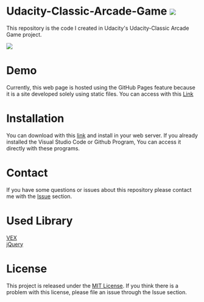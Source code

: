 # Udacity-Classic-Arcade-Game ![](https://img.shields.io/badge/Code%20Statue-Open-brightgreen.svg)
This repository is the code I created in Udacity's Udacity-Classic Arcade Game project.

<img src="./images/introduce.gif"/>

# Demo
Currently, this web page is hosted using the GitHub Pages feature because it is a site developed solely using static files. You can access with this [Link](https://sangumee.github.io/Udacity-Classic-Arcade-Game/)


# Installation
You can download with this [link](https://github.com/sangumee/Udacity-Classic-Arcade-Game/archive/master.zip) and install in your web server. If you already installed the Visual Studio Code or Github Program, You can access it directly with these programs.

# Contact
If you have some questions or issues about this repository please contact me with the [Issue](https://github.com/sangumee/Udacity-Classic-Arcade-Game/issues) section.

# Used Library

[VEX](https://github.hubspot.com/vex/docs/welcome/)  
[jQuery](https://jquery.com/)

# License
This project is released under the [MIT License](https://choosealicense.com/licenses/mit/). If you think there is a problem with this license, please file an issue through the Issue section.
